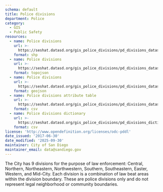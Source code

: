 ```yaml
---
schema: default
title: Police divisions
department: Police
category:
  - GIS
  - Public Safety
resources:
  - name: Police divisions
    url: >-
      https://seshat.datasd.org/gis_police_divisions/pd_divisions_datasd.zip
    format: shp
  - name: Police divisions
    url: >-
      https://seshat.datasd.org/gis_police_divisions/pd_divisions_datasd.topo.json
    format: topojson
  - name: Police divisions
    url: >-
      https://seshat.datasd.org/gis_police_divisions/pd_divisions_datasd.geojson
    format: geojson
  - name: Police divisions attribute table
    url: >-
      https://seshat.datasd.org/gis_police_divisions/pd_divisions_datasd.csv
    format: csv
  - name: Police divisions dictionary
    url: >-
      https://seshat.datasd.org/gis_police_divisions/pd_divisions_dictionary_datasd.csv
    format: csv
license: 'http://www.opendefinition.org/licenses/odc-pddl'
date_issued: '2017-06-30'
date_modified: '2025-09-30'
maintainer: City of San Diego
maintainer_email: data@sandiego.gov
---
```

The City has 9 divisions for the purpose of law enforcement: Central, Northern, Northeastern, Northwestern, Southern, Southeastern, Easter, Western, and Mid-City. Each division is a combination of law beat areas within the division boundary. These are police divisions only and do not represent legal neighborhood or community boundaries.
<!--more-->